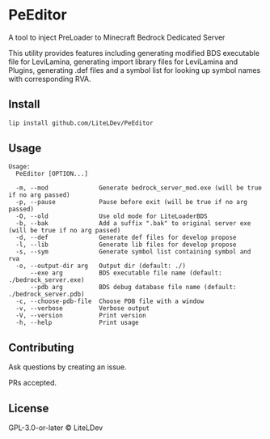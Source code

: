 # PeEditor

A tool to inject PreLoader to Minecraft Bedrock Dedicated Server

This utility provides features including generating modified BDS executable file for LeviLamina, generating import library files for LeviLamina and Plugins, generating .def files and a symbol list for looking up symbol names with corresponding RVA.

## Install

```sh
lip install github.com/LiteLDev/PeEditor
```

## Usage

```text
Usage:
  PeEditor [OPTION...]

  -m, --mod              Generate bedrock_server_mod.exe (will be true if no arg passed)
  -p, --pause            Pause before exit (will be true if no arg passed)
  -O, --old              Use old mode for LiteLoaderBDS
  -b, --bak              Add a suffix ".bak" to original server exe (will be true if no arg passed)
  -d, --def              Generate def files for develop propose
  -l, --lib              Generate lib files for develop propose
  -s, --sym              Generate symbol list containing symbol and rva
  -o, --output-dir arg   Output dir (default: ./)
      --exe arg          BDS executable file name (default: ./bedrock_server.exe)
      --pdb arg          BDS debug database file name (default: ./bedrock_server.pdb)
  -c, --choose-pdb-file  Choose PDB file with a window
  -v, --verbose          Verbose output
  -V, --version          Print version
  -h, --help             Print usage
```

## Contributing

Ask questions by creating an issue.

PRs accepted.

## License

GPL-3.0-or-later © LiteLDev
